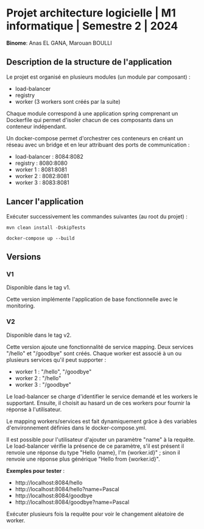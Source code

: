 # Projet architecture logicielle | M1 informatique | Semestre 2 | 2024

**Binome**: Anas EL GANA, Marouan BOULLI

## Description de la structure de l'application

Le projet est organisé en plusieurs modules (un module par composant) : 
- load-balancer
- registry
- worker (3 workers sont créés par la suite)

Chaque module correspond à une application spring comprenant un Dockerfile qui permet d'isoler chacun de ces composants dans un conteneur indépendant.

Un docker-compose permet d'orchestrer ces conteneurs en créant un réseau avec un bridge et en leur attribuant des ports de communication : 
- load-balancer : 8084:8082
- registry : 8080:8080
- worker 1 : 8081:8081
- worker 2 : 8082:8081
- worker 3 : 8083:8081

## Lancer l'application

Exécuter successivement les commandes suivantes (au root du projet) :

```
mvn clean install -DskipTests
```
```
docker-compose up --build
```

## Versions

### V1

Disponible dans le tag v1.

Cette version implémente l'application de base fonctionnelle avec le monitoring.

### V2

Disponible dans le tag v2.

Cette version ajoute une fonctionnalité de service mapping. Deux services "/hello" et "/goodbye" sont créés. Chaque worker est associé à un ou plusieurs services qu'il peut supporter : 
- worker 1 : "/hello", "/goodbye"
- worker 2 : "/hello"
- worker 3 : "/goodbye"

Le load-balancer se charge d'identifier le service demandé et les workers le supportant. Ensuite, il choisit au hasard un de ces workers pour fournir la réponse à l'utilisateur.

Le mapping workers/services est fait dynamiquement grâce à des variables d'environnement définies dans le docker-compose.yml.

Il est possible pour l'utilisateur d'ajouter un paramètre "name" à la requête. Le load-balancer vérifie la présence de ce paramètre, s'il est présent il renvoie une réponse du type "Hello {name}, I'm {worker.id}" ; sinon il renvoie une réponse plus générique "Hello from {worker.id}".

**Exemples pour tester** : 
- http://localhost:8084/hello
- http://localhost:8084/hello?name=Pascal
- http://localhost:8084/goodbye
- http://localhost:8084/goodbye?name=Pascal

Exécuter plusieurs fois la requête pour voir le changement aléatoire de worker.


